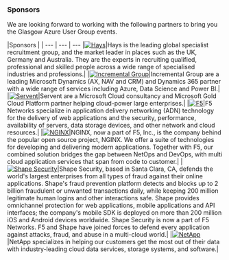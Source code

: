 ### Sponsors

We are looking forward to working with the following partners to bring you the Glasgow Azure User Group events.

|Sponsors |   |
--- | --- | ---
|[![Hays](/img/hays.gif)](https://hays.co.uk)|Hays is the leading global specialist recruitment group, and the market leader in places such as the UK, Germany and Australia. They are the experts in recruiting qualified, professional and skilled people across a wide range of specialised industries and professions.|
|[![Incremental Group](/img/incrementalgroup.png)](https://incrementalgroup.co.uk/)|Incremental Group are a leading Microsoft Dynamics (AX, NAV and CRM) and Dynamics 365 partner with a wide range of services including Azure, Data Science and Power BI.|
|[![Servent](/img/servent.png)](https://www.servent.co.uk/)|Servent are a Microsoft Cloud consultancy and Microsoft Gold Cloud Platform partner helping cloud-power large enterprises.|
|[![F5](/img/f5.png)](https://www.f5.com/)|F5 Networks specialize in application delivery networking (ADN) technology for the delivery of web applications and the security, performance, availability of servers, data storage devices, and other network and cloud resources.|
|[![NGINX](/img/nginx.png)](https://www.nginx.com/)|NGINX, now a part of F5, Inc., is the company behind the popular open source project, NGINX. We offer a suite of technologies for developing and delivering modern applications. Together with F5, our combined solution bridges the gap between NetOps and DevOps, with multi cloud application services that span from code to customer.|
|[![Shape Security](/img/shape.jpg)](https://www.shapesecurity.com/)|Shape Security, based in Santa Clara, CA, defends the world's largest enterprises from all types of fraud against their online applications. Shape's fraud prevention platform detects and blocks up to 2 billion fraudulent or unwanted transactions daily, while keeping 200 million legitimate human logins and other interactions safe. Shape provides omnichannel protection for web applications, mobile applications and API interfaces; the company's mobile SDK is deployed on more than 200 million iOS and Android devices worldwide. Shape Security is now a part of F5 Networks. F5 and Shape have joined forces to defend every application against attacks, fraud, and abuse in a multi-cloud world.|
|[![NetApp](/img/netapp.png)](https://www.netapp.com/)|NetApp specializes in helping our customers get the most out of their data with industry-leading cloud data services, storage systems, and software.|
